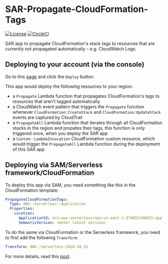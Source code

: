 # SAR-Propagate-CloudFormation-Tags

[![License](https://img.shields.io/badge/License-Apache%202.0-blue.svg)](LICENSE)
[![CircleCI](https://circleci.com/gh/lumigo-io/SAR-Propagate-CFN-Tags.svg?style=svg)](https://circleci.com/gh/lumigo-io/SAR-Propagate-CFN-Tags)

SAR app to propagate CloudFormation's stack tags to resources that are currently not propagated automatically - e.g. CloudWatch Logs.

## Deploying to your account (via the console)

Go to this [page](https://serverlessrepo.aws.amazon.com/applications/arn:aws:serverlessrepo:us-east-1:374852340823:applications~propagate-cfn-tags) and click the `Deploy` button.

This app would deploy the following resources to your region:

* a `Propagate` Lambda function that propagates CloudFormation's tags to resources that aren't tagged automatically
* a CloudWatch event pattern that triggers the `Propagate` function whenever `CloudFormation:CreateStack` and `CloudFormation:UpdateStack` events are captured by CloudTrail
* a `PropagateAll` Lambda function that iterates through all CloudFormation stacks in the region and propates their tags, this function is only triggered once, when you deploy the SAR app
* a `Custom::LambdaInvocation` CloudFormation custom resource, which would trigger the `PropagateAll` Lambda function during the deployment of this SAR app

## Deploying via SAM/Serverless framework/CloudFormation

To deploy this app via SAM, you need something like this in the CloudFormation template:

```yml
PropagateCloudFormationTags:
  Type: AWS::Serverless::Application
  Properties:
    Location:
      ApplicationId: arn:aws:serverlessrepo:us-east-1:374852340823:applications/propagate-cfn-tags
      SemanticVersion: <enter latest version>
```

To do the same via CloudFormation or the Serverless framework, you need to first add the following `Transform`:

```yml
Transform: AWS::Serverless-2016-10-31
```

For more details, read this [post](https://theburningmonk.com/2019/05/how-to-include-serverless-repository-apps-in-serverless-yml/).
